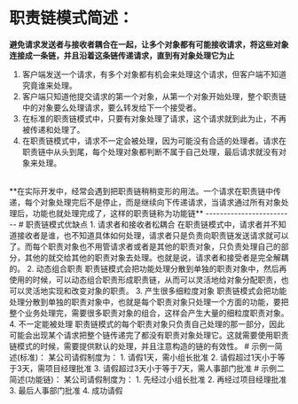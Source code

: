 ﻿# 职责链模式简述：
**避免请求发送者与接收者耦合在一起，让多个对象都有可能接收请求，将这些对象连接成一条链，并且沿着这条链传递请求，直到有对象处理它为止**
1. 客户端发送一个请求，有多个对象都有机会来处理这个请求，但客户端不知道究竟谁来处理。
2. 客户端只知道他提交请求的第一个对象，从第一个对象开始处理，整个职责链中的对象要么处理请求，要么转发给下一个接受者。
3. 在标准的职责链模式中，只要有对象处理了请求，这个请求就到此为止，不再被传递和处理了。
4. 在职责链模式中，请求不一定会被处理，因为可能没有合适的处理者。请求在职责链中从头到尾，每个处理对象都判断不属于自己处理，最后请求就没有对象来处理。
</br>
**在实际开发中，经常会遇到把职责链稍稍变形的用法。一个请求在职责链中传递，每个对象处理完后不是停止，而是继续向下传递请求，当请求通过所有对象处理后，功能也就处理完成了，这样的职责链称为功能链**
-------------------------
# 职责链模式优缺点 
1. 请求者和接收者松耦合
   在职责链模式中，请求者并不知道接收者是谁，也不知道具体如何处理，请求者只是负责向职责链发送请求就可以了。而每个职责对象也不用管请求者或者是其他的职责对象，只负责处理自己的部分，其他的就交给其他的职责对象去处理。也就是说，请求者和接受者是完全解耦的。
2. 动态组合职责
   职责链模式会把功能处理分散到单独的职责对象中，然后再使用的时候，可以动态组合职责形成职责链，从而可以灵活地给对象分配职责，也可以灵活地实现和改变对象的职责。
3. 产生很多细粒度对象
   职责链模式会把功能处理分散到单独的职责对象中，也就是每个职责对象只处理一个方面的功能，要把整个业务处理完，需要很多职责对象的组合，这样会产生大量的细粒度职责对象。
4. 不一定能被处理
   职责链模式的每个职责对象只负责自己处理的那一部分，因此可能会出现某个请求把整个链传递完了都没有职责对象处理它。这就需要使用职责链模式的时候，需要提供默认的处理，并且注意构造的链的有效性。
# 示例一简述(标准)：
某公司请假制度为：
1. 请假1天，需小组长批准
2. 请假超过1天小于等于3天，需项目经理批准
3. 请假超过3天小于等于7天，需人事部门批准
# 示例二简述(功能链)：
某公司请假制度为：
1. 先经过小组长批准
2. 再经过项目经理批准
3. 最后人事部门批准
4. 成功请假
